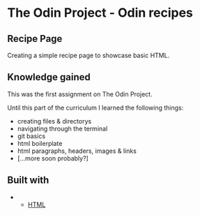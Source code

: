# The Odin Project - Odin recipes

## Recipe Page
Creating a simple recipe page to showcase basic HTML.

## Knowledge gained
This was the first assignment on The Odin Project.

Until this part of the curriculum I learned the following things:

* creating files & directorys
* navigating through the terminal
* git basics
* html boilerplate
* html paragraphs, headers, images & links
* [...more soon probably?]

## Built with

* - [HTML](https://developer.mozilla.org/en-US/docs/Web/HTML) 